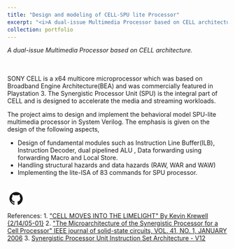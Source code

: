 ```yaml
---
title: "Design and modeling of CELL-SPU lite Processor"
excerpt: "<i>A dual-issue Multimedia Processor based on CELL architecture.</i><br/><img width ='500' src='/images/CELL_SPU.jpg'><br/><br/>`#F00A`<code>Computer Architecture</code>"
collection: portfolio
---
```


<i>A dual-issue Multimedia Processor based on CELL architecture.</i><br/>  
<br/>

SONY CELL is a x64 multicore microprocessor which was based on Broadband Engine Architecture(BEA) and was commercially featured in Playstation 3. The Synergistic Processor Unit (SPU) is the integral part of CELL and is designed to accelerate the media and streaming workloads.

The project aims to design and implement the behavioral model SPU-lite multimedia processor in System Verilog.
The emphasis is given on the design of the following aspects,
   * Design of fundamental modules such as Instruction Line Buffer(ILB), Instruction Decoder, dual pipelined ALU , Data forwarding using forwarding Macro and Local Store.
   * Handling structural hazards and data hazards (RAW, WAR and WAW)
   * Implementing the lite-ISA of 83 commands for SPU processor.

<br/>  
<span><a href='https://github.com/Karthik4293/Design-and-Implementation-of-CELL-SPU-lite-processor' target='_blank'><img style='float: left;' width = '40' src='/images/git.png'></a></span>
<br/>
<br/>
<br/>
References:  
1. <span style="color:blue"><a href='https://www.karthik4293.me/files/Cell_microarchitecture' target='_blank'>"CELL MOVES INTO THE LIMELIGHT" By Kevin Krewell {2/14/05-01}</a></span>  
2. <span style="color:blue"><a href='https://www.karthik4293.com/files/Microarchitecture_of_SPU' target='_blank'>"The Microarchitecture of the Synergistic Processor
for a Cell Processor" IEEE journal of solid-state circuits, VOL. 41, NO. 1, JANUARY 2006</a></span>
3. <span style="color:blue"><a href='https://www.karthik4293/files/SPU_ISA_v12' target='_blank'>Synergistic Processor Unit Instruction Set Architecture - V12 </a></span>
